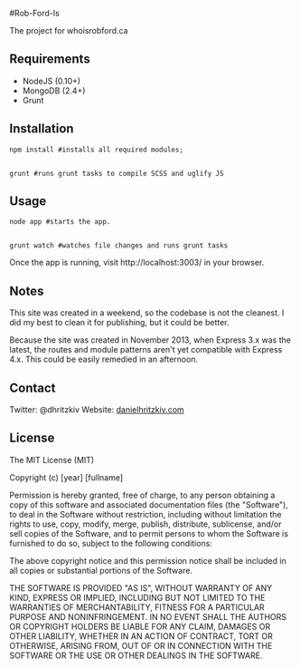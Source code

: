 #Rob-Ford-Is

The project for whoisrobford.ca

## Requirements

- NodeJS (0.10+)
- MongoDB (2.4+)
- Grunt

## Installation

	npm install #installs all required modules;


	grunt #runs grunt tasks to compile SCSS and uglify JS

	
## Usage

	node app #starts the app.

	
	grunt watch #watches file changes and runs grunt tasks	
	

Once the app is running, visit http://localhost:3003/ in your browser.
	
## Notes

This site was created in a weekend, so the codebase is not the cleanest. I did my best to clean it for publishing, but it could be better.

Because the site was created in November 2013, when Express 3.x was the latest, the routes and module patterns aren't yet compatible with Express 4.x. This could be easily remedied in an afternoon.

## Contact

Twitter: @dhritzkiv
Website: [danielhritzkiv.com](http://danielhritzkiv.com)

## License

The MIT License (MIT)

Copyright (c) [year] [fullname]

Permission is hereby granted, free of charge, to any person obtaining a copy
of this software and associated documentation files (the "Software"), to deal
in the Software without restriction, including without limitation the rights
to use, copy, modify, merge, publish, distribute, sublicense, and/or sell
copies of the Software, and to permit persons to whom the Software is
furnished to do so, subject to the following conditions:

The above copyright notice and this permission notice shall be included in all
copies or substantial portions of the Software.

THE SOFTWARE IS PROVIDED "AS IS", WITHOUT WARRANTY OF ANY KIND, EXPRESS OR
IMPLIED, INCLUDING BUT NOT LIMITED TO THE WARRANTIES OF MERCHANTABILITY,
FITNESS FOR A PARTICULAR PURPOSE AND NONINFRINGEMENT. IN NO EVENT SHALL THE
AUTHORS OR COPYRIGHT HOLDERS BE LIABLE FOR ANY CLAIM, DAMAGES OR OTHER
LIABILITY, WHETHER IN AN ACTION OF CONTRACT, TORT OR OTHERWISE, ARISING FROM,
OUT OF OR IN CONNECTION WITH THE SOFTWARE OR THE USE OR OTHER DEALINGS IN THE
SOFTWARE.